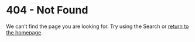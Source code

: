 # 404 - Not Found

We can’t find the page you are looking for. Try using the Search or [return to the homepage](index.md#dochome).
